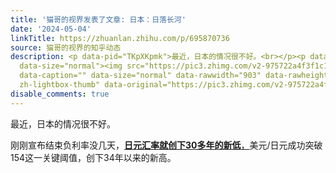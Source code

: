 ```yaml
---
title: '猫哥的视界发表了文章: 日本：日落长河'
date: '2024-05-04'
linkTitle: https://zhuanlan.zhihu.com/p/695870736
source: 猫哥的视界的知乎动态
description: <p data-pid="TKpXKpmk">最近，日本的情况很不好。<br></p><p data-pid="MYSbk80U">刚刚宣布结束负利率没几天，<u><b>日元汇率就创下30多年的新低</b>，</u>美元/日元成功突破154这一关键阈值，创下34年以来的新高。</p><figure
  data-size="normal"><img src="https://pic3.zhimg.com/v2-975722a4f3f1c1a8ac05dcbeed6814de_1440w.jpg"
  data-caption="" data-size="normal" data-rawwidth="903" data-rawheight="154" class="origin_image
  zh-lightbox-thumb" data-original="https://pic3.zhimg.com/v2-975722a4f3f1c ...
disable_comments: true
---
```

<p data-pid="TKpXKpmk">最近，日本的情况很不好。<br></p><p data-pid="MYSbk80U">刚刚宣布结束负利率没几天，<u><b>日元汇率就创下30多年的新低</b>，</u>美元/日元成功突破154这一关键阈值，创下34年以来的新高。</p><figure data-size="normal"><img src="https://pic3.zhimg.com/v2-975722a4f3f1c1a8ac05dcbeed6814de_1440w.jpg" data-caption="" data-size="normal" data-rawwidth="903" data-rawheight="154" class="origin_image zh-lightbox-thumb" data-original="https://pic3.zhimg.com/v2-975722a4f3f1c ...
